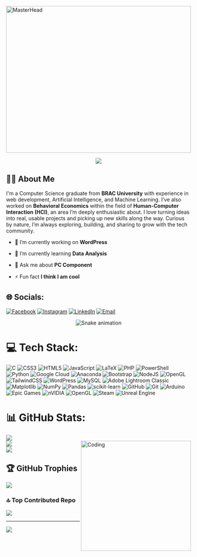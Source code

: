 <!-- Banner with reduced height -->
<img src="https://user-images.githubusercontent.com/74038190/225813708-98b745f2-7d22-48cf-9150-083f1b00d6c9.gif" alt="MasterHead" width="100%" height="400" />
<!--h1 align="center">Hi 👋, I'm Mohammad Jawadul Tashick</h1-->
<p align="center">
  <img src="https://readme-typing-svg.herokuapp.com?font=Poppins+Code&size=22&pause=1000&center=true&vCenter=true&width=500&lines=Hi+%F0%9F%91%8B%2C+I'm+Mohammad+Jawadul+Tashick" />
</p>
<!--h3 align="center">A Passionate CS Graduate diving into AI,ML & cool web projects.</h3-->
<h2>👨‍💻 About Me</h2>
<p>I'm a Computer Science graduate from <strong>BRAC University</strong> with experience in web development, Artificial Intelligence, and Machine Learning. I’ve also worked on <strong>Behavioral Economics</strong> within the field of <strong>Human-Computer Interaction (HCI)</strong>, an area I’m deeply enthusiastic about. I love turning ideas into real, usable projects and picking up new skills along the way. Curious by nature, I’m always exploring, building, and sharing to grow with the tech community.</p>


- 🔭 I’m currently working on **WordPress**

- 🌱 I’m currently learning **Data Analysis**

- 💬 Ask me about **PC Component**

- ⚡ Fun fact **I think I am cool**

## 🌐 Socials:
[![Facebook](https://img.shields.io/badge/Facebook-%231877F2.svg?logo=Facebook&logoColor=white)](https://facebook.com/JawadTashick)
[![Instagram](https://img.shields.io/badge/Instagram-%23E4405F.svg?logo=Instagram&logoColor=white)](https://instagram.com/_jawad_retired)
[![LinkedIn](https://img.shields.io/badge/LinkedIn-%230077B5.svg?logo=linkedin&logoColor=white)](https://linkedin.com/in/JawadUlTashick)
[![Email](https://img.shields.io/badge/Email-D14836?logo=gmail&logoColor=white)](mailto:jawadtashick12@gmail.com)

<!-- Snake Game Repo View -->

<div align="center">
  <img src="https://profile-readme-generator.com/assets/snake.svg" alt="Snake animation" />
</div>

# 💻 Tech Stack:
![C](https://img.shields.io/badge/c-%2300599C.svg?style=for-the-badge&logo=c&logoColor=white) ![CSS3](https://img.shields.io/badge/css3-%231572B6.svg?style=for-the-badge&logo=css3&logoColor=white) ![HTML5](https://img.shields.io/badge/html5-%23E34F26.svg?style=for-the-badge&logo=html5&logoColor=white) ![JavaScript](https://img.shields.io/badge/javascript-%23323330.svg?style=for-the-badge&logo=javascript&logoColor=%23F7DF1E) ![LaTeX](https://img.shields.io/badge/latex-%23008080.svg?style=for-the-badge&logo=latex&logoColor=white) ![PHP](https://img.shields.io/badge/php-%23777BB4.svg?style=for-the-badge&logo=php&logoColor=white) ![PowerShell](https://img.shields.io/badge/PowerShell-%235391FE.svg?style=for-the-badge&logo=powershell&logoColor=white) ![Python](https://img.shields.io/badge/python-3670A0?style=for-the-badge&logo=python&logoColor=ffdd54) ![Google Cloud](https://img.shields.io/badge/GoogleCloud-%234285F4.svg?style=for-the-badge&logo=google-cloud&logoColor=white) ![Anaconda](https://img.shields.io/badge/Anaconda-%2344A833.svg?style=for-the-badge&logo=anaconda&logoColor=white) ![Bootstrap](https://img.shields.io/badge/bootstrap-%238511FA.svg?style=for-the-badge&logo=bootstrap&logoColor=white) ![NodeJS](https://img.shields.io/badge/node.js-6DA55F?style=for-the-badge&logo=node.js&logoColor=white) ![OpenGL](https://img.shields.io/badge/OpenGL-%23FFFFFF.svg?style=for-the-badge&logo=opengl) ![TailwindCSS](https://img.shields.io/badge/tailwindcss-%2338B2AC.svg?style=for-the-badge&logo=tailwind-css&logoColor=white) ![WordPress](https://img.shields.io/badge/WordPress-%23117AC9.svg?style=for-the-badge&logo=WordPress&logoColor=white) ![MySQL](https://img.shields.io/badge/mysql-4479A1.svg?style=for-the-badge&logo=mysql&logoColor=white) ![Adobe Lightroom Classic](https://img.shields.io/badge/Adobe%20Lightroom%20Classic-31A8FF.svg?style=for-the-badge&logo=Adobe%20Lightroom%20Classic&logoColor=white) ![Matplotlib](https://img.shields.io/badge/Matplotlib-%23ffffff.svg?style=for-the-badge&logo=Matplotlib&logoColor=black) ![NumPy](https://img.shields.io/badge/numpy-%23013243.svg?style=for-the-badge&logo=numpy&logoColor=white) ![Pandas](https://img.shields.io/badge/pandas-%23150458.svg?style=for-the-badge&logo=pandas&logoColor=white) ![scikit-learn](https://img.shields.io/badge/scikit--learn-%23F7931E.svg?style=for-the-badge&logo=scikit-learn&logoColor=white) ![GitHub](https://img.shields.io/badge/github-%23121011.svg?style=for-the-badge&logo=github&logoColor=white) ![Git](https://img.shields.io/badge/git-%23F05033.svg?style=for-the-badge&logo=git&logoColor=white) ![Arduino](https://img.shields.io/badge/-Arduino-00979D?style=for-the-badge&logo=Arduino&logoColor=white) ![Epic Games](https://img.shields.io/badge/epicgames-%23313131.svg?style=for-the-badge&logo=epicgames&logoColor=white) ![nVIDIA](https://img.shields.io/badge/nVIDIA-%2376B900.svg?style=for-the-badge&logo=nVIDIA&logoColor=white) ![OpenGL](https://img.shields.io/badge/OpenGL-white?logo=OpenGL&style=for-the-badge) ![Steam](https://img.shields.io/badge/steam-%23000000.svg?style=for-the-badge&logo=steam&logoColor=white) ![Unreal Engine](https://img.shields.io/badge/unrealengine-%23313131.svg?style=for-the-badge&logo=unrealengine&logoColor=white)
# 📊 GitHub Stats:
![](https://github-readme-stats.vercel.app/api?username=JAWAD645&theme=neon&hide_border=false&include_all_commits=true&count_private=true)<br/>
<img align="right" alt="Coding" width="300" height="300" src="https://user-images.githubusercontent.com/74038190/219923809-b86dc415-a0c2-4a38-bc88-ad6cf06395a8.gif">
![](https://nirzak-streak-stats.vercel.app/?user=JAWAD645&theme=neon&hide_border=false)<br/>
![](https://github-readme-stats.vercel.app/api/top-langs/?username=JAWAD645&theme=neon&hide_border=false&include_all_commits=true&count_private=true&layout=compact)

## 🏆 GitHub Trophies
![](https://github-profile-trophy.vercel.app/?username=JAWAD645&theme=neon&no-frame=false&no-bg=true&margin-w=4)

### 🔝 Top Contributed Repo
![](https://github-contributor-stats.vercel.app/api?username=JAWAD645&limit=5&theme=merko&combine_all_yearly_contributions=true)

---
[![](https://visitcount.itsvg.in/api?id=JAWAD645&icon=6&color=0)](https://visitcount.itsvg.in)

<!-- Proudly created with GPRM ( https://gprm.itsvg.in ) -->
